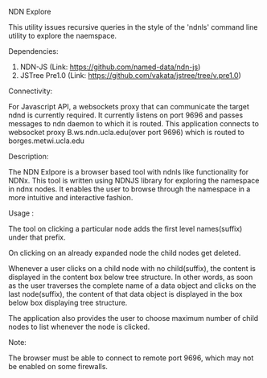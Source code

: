 NDN Explore

This utility issues recursive queries in the style of the 'ndnls' command line utility to explore the naemspace.

Dependencies:

1. NDN-JS (Link: https://github.com/named-data/ndn-js)
2. JSTree Pre1.0 (Link: https://github.com/vakata/jstree/tree/v.pre1.0)

Connectivity:

For Javascript API, a websockets proxy that can communicate the target ndnd is currently required. It currently 
listens on port 9696 and passes messages to ndn daemon to which it is routed. This application connects to websocket
proxy B.ws.ndn.ucla.edu(over port 9696) which is routed to borges.metwi.ucla.edu

Description:

The NDN Exlpore is a browser based tool with ndnls like functionality for NDNx. This tool is written using NDNJS 
library for exploring the namespace in ndnx nodes. It enables the user to browse through the namespace 
in a more intuitive and interactive fashion. 

Usage : 

The tool on clicking a particular node adds the first level names(suffix) under that prefix.

On clicking on an already expanded node the child nodes get deleted. 

Whenever a user clicks on a child node with no child(suffix), the content is displayed in the content box below 
tree structure. In other words, as soon as the user traverses the complete name of a data object and clicks on 
the last node(suffix), the content of that data object is displayed in the box below box displaying tree structure.

The application also provides the user to choose maximum number of child nodes to list whenever the node is clicked.

Note: 

The browser must be able to connect to remote port 9696, which may not be enabled on some firewalls.





